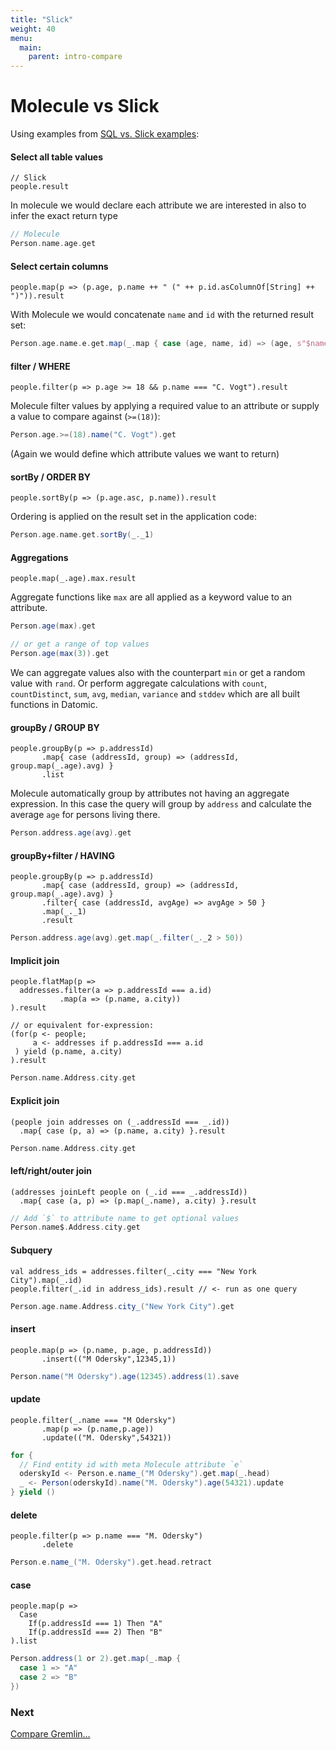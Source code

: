```yaml
---
title: "Slick"
weight: 40
menu:
  main:
    parent: intro-compare
---
```


# Molecule vs Slick

Using examples from [SQL vs. Slick examples](https://scala-slick.org/doc/3.3.3/sql-to-slick.html#sql-vs.-slick-examples):

#### Select all table values

```
// Slick
people.result
```
In molecule we would declare each attribute we are interested in also to infer the exact return type
```scala
// Molecule
Person.name.age.get
```

#### Select certain columns

```
people.map(p => (p.age, p.name ++ " (" ++ p.id.asColumnOf[String] ++ ")")).result
```
With Molecule we would concatenate `name` and `id` with the returned result set:
```scala
Person.age.name.e.get.map(_.map { case (age, name, id) => (age, s"$name ($id)" } )
```

#### filter / WHERE

```
people.filter(p => p.age >= 18 && p.name === "C. Vogt").result
```
Molecule filter values by applying a required value to an attribute or supply a value to compare against (`>=(18)`):
```scala
Person.age.>=(18).name("C. Vogt").get
```
(Again we would define which attribute values we want to return)


#### sortBy / ORDER BY

```
people.sortBy(p => (p.age.asc, p.name)).result
```
Ordering is applied on the result set in the application code:
```scala
Person.age.name.get.sortBy(_._1)
```

#### Aggregations

```
people.map(_.age).max.result
```
Aggregate functions like `max` are all applied as a keyword value to an attribute.
```scala
Person.age(max).get

// or get a range of top values
Person.age(max(3)).get
```
We can aggregate values also with the counterpart `min` or get a random value with `rand`. Or perform aggregate calculations with `count`, `countDistinct`, `sum`, `avg`, `median`, `variance` and `stddev` which are all built functions in Datomic.


#### groupBy / GROUP BY

```
people.groupBy(p => p.addressId)
       .map{ case (addressId, group) => (addressId, group.map(_.age).avg) }
       .list
```
Molecule automatically group by attributes not having an aggregate expression. In this case the query will group by `address` and calculate the average `age` for persons living there.
```scala
Person.address.age(avg).get
```

#### groupBy+filter / HAVING

```
people.groupBy(p => p.addressId)
       .map{ case (addressId, group) => (addressId, group.map(_.age).avg) }
       .filter{ case (addressId, avgAge) => avgAge > 50 }
       .map(_._1)
       .result
```
```scala
Person.address.age(avg).get.map(_.filter(_._2 > 50))
```

#### Implicit join

```
people.flatMap(p =>
  addresses.filter(a => p.addressId === a.id)
           .map(a => (p.name, a.city))
).result

// or equivalent for-expression:
(for(p <- people;
     a <- addresses if p.addressId === a.id
 ) yield (p.name, a.city)
).result
```
```scala
Person.name.Address.city.get
```

#### Explicit join

```
(people join addresses on (_.addressId === _.id))
  .map{ case (p, a) => (p.name, a.city) }.result
```
```scala
Person.name.Address.city.get
```

#### left/right/outer join

```
(addresses joinLeft people on (_.id === _.addressId))
  .map{ case (a, p) => (p.map(_.name), a.city) }.result
```
```scala
// Add `$` to attribute name to get optional values
Person.name$.Address.city.get
```

#### Subquery

```
val address_ids = addresses.filter(_.city === "New York City").map(_.id)
people.filter(_.id in address_ids).result // <- run as one query
```
```scala
Person.age.name.Address.city_("New York City").get
```

#### insert

```
people.map(p => (p.name, p.age, p.addressId))
       .insert(("M Odersky",12345,1))
```
```scala
Person.name("M Odersky").age(12345).address(1).save
```

#### update

```
people.filter(_.name === "M Odersky")
       .map(p => (p.name,p.age))
       .update(("M. Odersky",54321))
```
```scala
for {
  // Find entity id with meta Molecule attribute `e`
  oderskyId <- Person.e.name_("M Odersky").get.map(_.head)
  _ <- Person(oderskyId).name("M. Odersky").age(54321).update
} yield ()
```

#### delete

```
people.filter(p => p.name === "M. Odersky")
       .delete
```
```scala
Person.e.name_("M. Odersky").get.head.retract
```

#### case

```
people.map(p =>
  Case
    If(p.addressId === 1) Then "A"
    If(p.addressId === 2) Then "B"
).list
```
```scala
Person.address(1 or 2).get.map(_.map {
  case 1 => "A"
  case 2 => "B"
})
```





### Next

[Compare Gremlin...](/intro/compare/gremlin/)